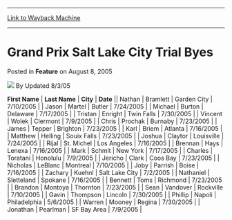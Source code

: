 
---
[Link to Wayback Machine](https://web.archive.org/web/20220809164911/https://magic.wizards.com/en/articles/archive/feature/grand-prix-salt-lake-city-trial-byes-2005-08-08)

[_metadata_:author]:- "Updated 8-3-05"
[_metadata_:description]:- "First NameLast NameCityDateNathanBramlettGarden City7/10/2005JasonMartelButler7/24/2005MichaelBurtonDelaware7/17/2005TristanEnrightTwin Falls7/30/2005VincentWolekClermont7/9/2005ChrisProchakBurnaby7/23/2005JamesTepperBrighton7/23/2005KarlBriemAtlanta7/16/2005MatthewHellingSouix Falls7/23/2005JoshuaClaytorLouisville7/24/2005RijalSt."
[_metadata_:generator]:- "Drupal 7 (http://drupal.org)"
[_metadata_:publish_date]:- "2005-08-08"
[_metadata_:title]:- "Grand Prix Salt Lake City Trial Byes"
[_metadata_:wayback_capture_timestamp]:- "2022-08-09 16:49:11+00:00"
[_metadata_:wayback_raw_url]:- "https://web.archive.org/web/20220809164911id_/https://magic.wizards.com/en/articles/archive/feature/grand-prix-salt-lake-city-trial-byes-2005-08-08"
[_metadata_:wayback_url]:- "https://magic.wizards.com/en/articles/archive/feature/grand-prix-salt-lake-city-trial-byes-2005-08-08"
---


Grand Prix Salt Lake City Trial Byes
====================================



 Posted in **Feature**
 on August 8, 2005 






![](https://media.magic.wizards.com/styles/auth_small/public/generic-avatar-150_432.png)
By Updated 8/3/05













 **First Name** | **Last Name** | **City** | **Date** || Nathan | Bramlett | Garden City | 7/10/2005 |
| Jason | Martel | Butler | 7/24/2005 |
| Michael | Burton | Delaware | 7/17/2005 |
| Tristan | Enright | Twin Falls | 7/30/2005 |
| Vincent | Wolek | Clermont | 7/9/2005 |
| Chris | Prochak | Burnaby | 7/23/2005 |
| James | Tepper | Brighton | 7/23/2005 |
| Karl | Briem | Atlanta | 7/16/2005 |
| Matthew | Helling | Souix Falls | 7/23/2005 |
| Joshua | Claytor | Louisville | 7/24/2005 |
| Rijal | St. Michel | Los Angeles | 7/16/2005 |
| Brennan | Hays | Lenexa | 7/16/2005 |
| Mark | Schmit | New York | 7/17/2005 |
| Charles | Toratani | Honolulu | 7/9/2005 |
| Jericho | Clark | Coos Bay | 7/23/2005 |
| Nicholas | LeBlanc | Montreal | 7/10/2005 |
| Joby | Parrish | Boise | 7/16/2005 |
| Zachary | Kuehnl | Salt Lake City | 7/2/2005 |
| Nathaniel | Sletteland | Spokane | 7/16/2005 |
| Bennett | Toms | Richmond | 7/23/2005 |
| Brandon | Montoya | Thornton | 7/23/2005 |
| Sean | Vandover | Rockville | 7/10/2005 |
| Gavin | Thompson | Lincoln | 7/30/2005 |
| Phillip | Napoli | Philadelphia | 5/6/2005 |
| Warren | Mooney | Regina | 7/30/2005 |
| Jonathan | Pearlman | SF Bay Area | 7/9/2005 |







